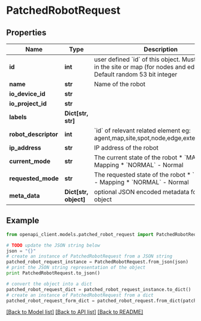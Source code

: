 # PatchedRobotRequest


## Properties
Name | Type | Description | Notes
------------ | ------------- | ------------- | -------------
**id** | **int** | user defined &#x60;id&#x60; of this object. Must be unique in the site or map (for nodes and edges); Default random 53 bit integer | [optional] 
**name** | **str** | Name of the robot | [optional] 
**io_device_id** | **str** |  | [optional] 
**io_project_id** | **str** |  | [optional] 
**labels** | **Dict[str, str]** |  | [optional] 
**robot_descriptor** | **int** | &#x60;id&#x60; of relevant related element eg: agent,map,site,spot,node,edge,external_device | [optional] 
**ip_address** | **str** | IP address of the robot  | [optional] 
**current_mode** | **str** | The current state of the robot   * &#x60;MAPPING&#x60; - Mapping * &#x60;NORMAL&#x60; - Normal | [optional] 
**requested_mode** | **str** | The requested state of the robot  * &#x60;MAPPING&#x60; - Mapping * &#x60;NORMAL&#x60; - Normal | [optional] 
**meta_data** | **Dict[str, object]** | optional JSON encoded metadata for this object | [optional] 

## Example

```python
from openapi_client.models.patched_robot_request import PatchedRobotRequest

# TODO update the JSON string below
json = "{}"
# create an instance of PatchedRobotRequest from a JSON string
patched_robot_request_instance = PatchedRobotRequest.from_json(json)
# print the JSON string representation of the object
print PatchedRobotRequest.to_json()

# convert the object into a dict
patched_robot_request_dict = patched_robot_request_instance.to_dict()
# create an instance of PatchedRobotRequest from a dict
patched_robot_request_form_dict = patched_robot_request.from_dict(patched_robot_request_dict)
```
[[Back to Model list]](../README.md#documentation-for-models) [[Back to API list]](../README.md#documentation-for-api-endpoints) [[Back to README]](../README.md)


